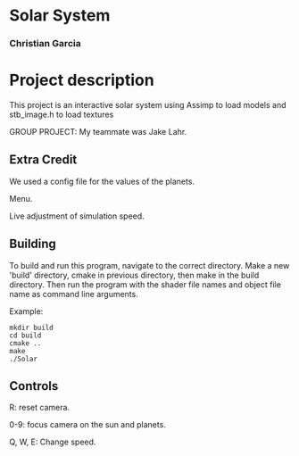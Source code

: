 # Solar System
### Christian Garcia

# Project description
This project is an interactive solar system using Assimp to load models and stb_image.h to load textures

GROUP PROJECT: My teammate was Jake Lahr.

## Extra Credit
We used a config file for the values of the planets.

Menu.

Live adjustment of simulation speed.

## Building
To build and run this program, navigate to the correct directory. Make a new 'build' directory, cmake in previous directory, then make in the build directory. Then run the program with the shader file names and object file name as command line arguments.

Example:
```
mkdir build
cd build
cmake ..
make
./Solar
```

## Controls
R: reset camera.

0-9: focus camera on the sun and planets.

Q, W, E: Change speed.

